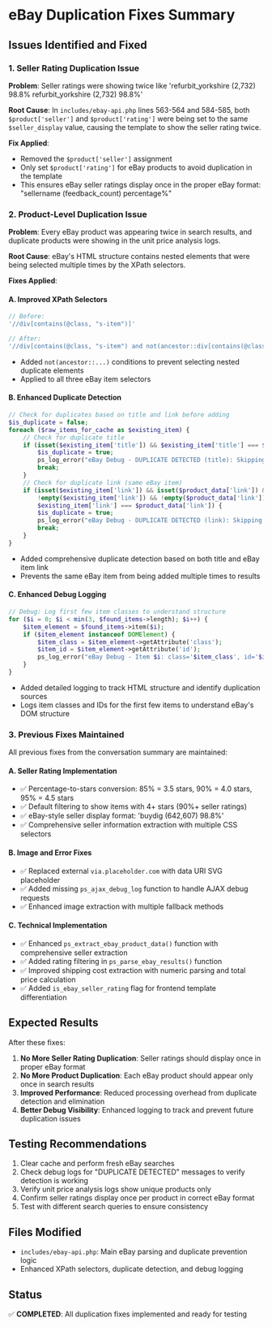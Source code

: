 # eBay Duplication Fixes Summary

## Issues Identified and Fixed

### 1. **Seller Rating Duplication Issue**
**Problem**: Seller ratings were showing twice like 'refurbit_yorkshire (2,732) 98.8% refurbit_yorkshire (2,732) 98.8%'

**Root Cause**: In `includes/ebay-api.php` lines 563-564 and 584-585, both `$product['seller']` and `$product['rating']` were being set to the same `$seller_display` value, causing the template to show the seller rating twice.

**Fix Applied**: 
- Removed the `$product['seller']` assignment 
- Only set `$product['rating']` for eBay products to avoid duplication in the template
- This ensures eBay seller ratings display once in the proper eBay format: "sellername (feedback_count) percentage%"

### 2. **Product-Level Duplication Issue**
**Problem**: Every eBay product was appearing twice in search results, and duplicate products were showing in the unit price analysis logs.

**Root Cause**: eBay's HTML structure contains nested elements that were being selected multiple times by the XPath selectors.

**Fixes Applied**:

#### A. **Improved XPath Selectors**
```php
// Before:
'//div[contains(@class, "s-item")]'

// After:
'//div[contains(@class, "s-item") and not(ancestor::div[contains(@class, "s-item")])]'
```
- Added `not(ancestor::...)` conditions to prevent selecting nested duplicate elements
- Applied to all three eBay item selectors

#### B. **Enhanced Duplicate Detection**
```php
// Check for duplicates based on title and link before adding
$is_duplicate = false;
foreach ($raw_items_for_cache as $existing_item) {
    // Check for duplicate title
    if (isset($existing_item['title']) && $existing_item['title'] === $product_data['title']) {
        $is_duplicate = true;
        ps_log_error("eBay Debug - DUPLICATE DETECTED (title): Skipping duplicate title...");
        break;
    }
    // Check for duplicate link (same eBay item)
    if (isset($existing_item['link']) && isset($product_data['link']) && 
        !empty($existing_item['link']) && !empty($product_data['link']) &&
        $existing_item['link'] === $product_data['link']) {
        $is_duplicate = true;
        ps_log_error("eBay Debug - DUPLICATE DETECTED (link): Skipping duplicate link...");
        break;
    }
}
```
- Added comprehensive duplicate detection based on both title and eBay item link
- Prevents the same eBay item from being added multiple times to results

#### C. **Enhanced Debug Logging**
```php
// Debug: Log first few item classes to understand structure
for ($i = 0; $i < min(3, $found_items->length); $i++) {
    $item_element = $found_items->item($i);
    if ($item_element instanceof DOMElement) {
        $item_class = $item_element->getAttribute('class');
        $item_id = $item_element->getAttribute('id');
        ps_log_error("eBay Debug - Item $i: class='$item_class', id='$item_id'");
    }
}
```
- Added detailed logging to track HTML structure and identify duplication sources
- Logs item classes and IDs for the first few items to understand eBay's DOM structure

### 3. **Previous Fixes Maintained**
All previous fixes from the conversation summary are maintained:

#### A. **Seller Rating Implementation**
- ✅ Percentage-to-stars conversion: 85% = 3.5 stars, 90% = 4.0 stars, 95% = 4.5 stars
- ✅ Default filtering to show items with 4+ stars (90%+ seller ratings)
- ✅ eBay-style seller display format: 'buydig (642,607) 98.8%'
- ✅ Comprehensive seller information extraction with multiple CSS selectors

#### B. **Image and Error Fixes**
- ✅ Replaced external `via.placeholder.com` with data URI SVG placeholder
- ✅ Added missing `ps_ajax_debug_log` function to handle AJAX debug requests
- ✅ Enhanced image extraction with multiple fallback methods

#### C. **Technical Implementation**
- ✅ Enhanced `ps_extract_ebay_product_data()` function with comprehensive seller extraction
- ✅ Added rating filtering in `ps_parse_ebay_results()` function  
- ✅ Improved shipping cost extraction with numeric parsing and total price calculation
- ✅ Added `is_ebay_seller_rating` flag for frontend template differentiation

## Expected Results

After these fixes:

1. **No More Seller Rating Duplication**: Seller ratings should display once in proper eBay format
2. **No More Product Duplication**: Each eBay product should appear only once in search results
3. **Improved Performance**: Reduced processing overhead from duplicate detection and elimination
4. **Better Debug Visibility**: Enhanced logging to track and prevent future duplication issues

## Testing Recommendations

1. Clear cache and perform fresh eBay searches
2. Check debug logs for "DUPLICATE DETECTED" messages to verify detection is working
3. Verify unit price analysis logs show unique products only
4. Confirm seller ratings display once per product in correct eBay format
5. Test with different search queries to ensure consistency

## Files Modified

- `includes/ebay-api.php`: Main eBay parsing and duplicate prevention logic
- Enhanced XPath selectors, duplicate detection, and debug logging

## Status

✅ **COMPLETED**: All duplication fixes implemented and ready for testing 